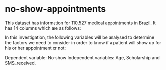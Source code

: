 # no-show-appointments
This dataset has information for 110,527 medical appointments in Brazil. It has 14 columns which are as follows:


In this investigation, the following variables will be analysed to determine the factors we need to consider in order to know if a patient will show up for his or her appointment or not:

Dependent variable: No-show
Independent variables: Age, Scholarship and SMS_received.

